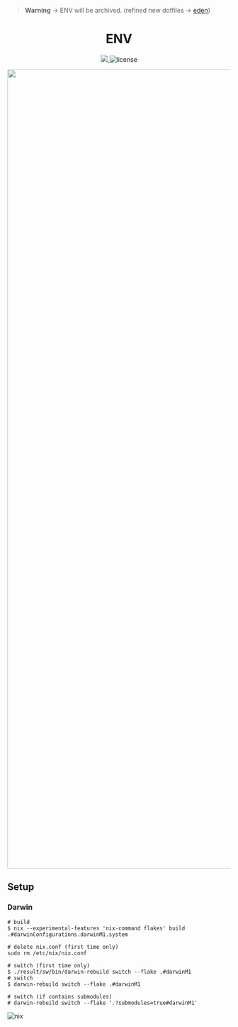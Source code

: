 
> **Warning**
> → ENV will be archived. (refined new dotfiles → [eden](https://github.com/ttak0422/eden))

<div align="center">
<h1>ENV</h1>
<p align="center">
<a href="https://nixos.org">
<img src="https://img.shields.io/badge/channel-unstable-white?style=flat&logo=NixOS&logoColor">
</a>
<img alt="license" src="https://img.shields.io/github/license/ttak0422/ENV">
</p>

<img width="1800" alt="image" src="https://user-images.githubusercontent.com/15827817/220372689-fb0e4c6c-639c-4ed8-ab10-4a40b590dc1e.png">


</div>


## Setup

### Darwin

```
# build
$ nix --experimental-features 'nix-command flakes' build .#darwinConfigurations.darwinM1.system

# delete nix.conf (first time only)
sudo rm /etc/nix/nix.conf

# switch (first time only)
$ ./result/sw/bin/darwin-rebuild switch --flake .#darwinM1
# switch
$ darwin-rebuild switch --flake .#darwinM1

# switch (if contains submodules)
# darwin-rebuild switch --flake '.?submodules=true#darwinM1'
```

<img alt="nix" src="https://builtwithnix.org/badge.svg">
